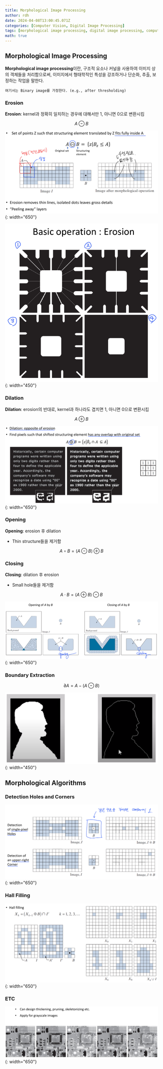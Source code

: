 ```yaml
---
title: Morphological Image Processing
author: rdh
date: 2024-04-08T13:00:45.071Z
categories: [Computer Vision, Digital Image Processing]
tags: [morphological image processing, digital image processing, computer vision]
math: true
---
```

## Morphological Image Processing
**Morphological image processing**이란, 구조적 요소나 커널을 사용하여 이미지 상의 객체들을 처리함으로써, 이미지에서 형태학적인 특성을 강조하거나 단순화, 추출, 보정하는 작업을 말한다.

`여기서는 Binary image를 가정한다. (e.g., after thresholding)`

### Erosion
**Erosion**: kernel과 정확히 일치하는 경우에 대해서만 1, 아니면 0으로 변환시킴

$$
A \ominus B
$$

![](/assets/img/morphological-image-processing-01.png){: width="650"}

![](/assets/img/morphological-image-processing-02.png){: width="450"}

### Dilation
**Dilation**: erosion의 반대로, kernel과 하나라도 겹치면 1, 아니면 0으로 변환시킴

$$
A \oplus B
$$

![](/assets/img/morphological-image-processing-03.png){: width="650"}

### Opening
**Opening**: erosion 후 dilation
  * Thin structure들을 제거함

$$
A \circ B = (A \ominus B) \oplus B
$$

### Closing
**Closing**: dilation 후 erosion
  * Small hole들을 제거함

$$
A \cdot B = (A \oplus B) \ominus B
$$

![](/assets/img/morphological-image-processing-04.png){: width="650"}

### Boundary Extraction

$$
\partial A = A - (A \ominus B)
$$

![](/assets/img/morphological-image-processing-05.png){: width="450"}

## Morphological Algorithms
### Detection Holes and Corners
![](/assets/img/morphological-image-processing-06.png){: width="650"}

### Hall Filling
![](/assets/img/morphological-image-processing-07.png){: width="650"}

### ETC
![](/assets/img/morphological-image-processing-08.png){: width="650"}
